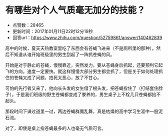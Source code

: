 # 有哪些对个人气质毫无加分的技能？
- 点赞数：28465
- 更新时间：2017年01月11日22时12分19秒
- 回答url：https://www.zhihu.com/question/52759861/answer/140462839
<body>
 <p data-pid="NihBDoCT">高中的时候，夏天天热教室里吃了东西会有苍蝇飞进来（不是厕所里的那种）。然后不知道从谁开始班级里的男生刮起了一阵抓苍蝇的风。</p>
 <p data-pid="X5cJkDEW">开始是对于静止的苍蝇，慢慢靠近，突然发力，要从苍蝇身后抓起，还要预判它起飞的方向，速度一定要快。就这样慢慢大部分男生都会抓了，但是关于如何处理抓住的苍蝇又成了问题，拍死太恶心，放了不甘心。</p>
 <p data-pid="JbiFPpqk">可怕的先行者又来了，他向长头发的女生借了根头发，把苍蝇拴住了（打结套住脖子）。于是我们班级的野生苍蝇都变成了豢养的，男生桌子上不栓几只苍蝇都抬不起头。</p>
 <p data-pid="QubbNaZ2">那段时间下课过道里一过，两边苍蝇群魔乱舞，真是枯燥的高中学习生涯中一股泥石流。</p>
 <p data-pid="_-YQi9vR">对了，即使是桌上拴苍蝇最多的人也毫无气质可言。</p>
</body>